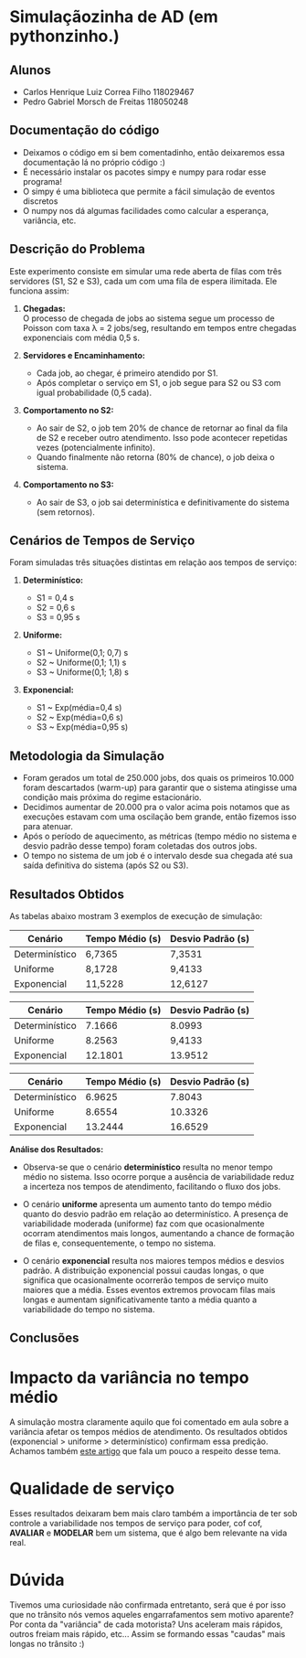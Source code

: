 # Simulaçãozinha de AD (em pythonzinho.)

## Alunos
- Carlos Henrique Luiz Correa Filho 118029467
- Pedro Gabriel Morsch de Freitas 118050248

## Documentação do código
- Deixamos o código em si bem comentadinho, então deixaremos essa documentação lá no próprio código :)
- É necessário instalar os pacotes simpy e numpy para rodar esse programa!
- O simpy é uma biblioteca que permite a fácil simulação de eventos discretos
- O numpy nos dá algumas facilidades como calcular a esperança, variância, etc.

## Descrição do Problema

Este experimento consiste em simular uma rede aberta de filas com três servidores (S1, S2 e S3), cada um com uma fila de espera ilimitada. Ele funciona assim:

1. **Chegadas:**  
   O processo de chegada de jobs ao sistema segue um processo de Poisson com taxa λ = 2 jobs/seg, resultando em tempos entre chegadas exponenciais com média 0,5 s.

2. **Servidores e Encaminhamento:**
   - Cada job, ao chegar, é primeiro atendido por S1.  
   - Após completar o serviço em S1, o job segue para S2 ou S3 com igual probabilidade (0,5 cada).
   
3. **Comportamento no S2:**
   - Ao sair de S2, o job tem 20% de chance de retornar ao final da fila de S2 e receber outro atendimento. Isso pode acontecer repetidas vezes (potencialmente infinito).  
   - Quando finalmente não retorna (80% de chance), o job deixa o sistema.
   
4. **Comportamento no S3:**
   - Ao sair de S3, o job sai determinística e definitivamente do sistema (sem retornos).

## Cenários de Tempos de Serviço

Foram simuladas três situações distintas em relação aos tempos de serviço:

1. **Determinístico:**  
   - S1 = 0,4 s  
   - S2 = 0,6 s  
   - S3 = 0,95 s

2. **Uniforme:**  
   - S1 ~ Uniforme(0,1; 0,7) s  
   - S2 ~ Uniforme(0,1; 1,1) s  
   - S3 ~ Uniforme(0,1; 1,8) s

3. **Exponencial:**  
   - S1 ~ Exp(média=0,4 s)  
   - S2 ~ Exp(média=0,6 s)  
   - S3 ~ Exp(média=0,95 s)

## Metodologia da Simulação

- Foram gerados um total de 250.000 jobs, dos quais os primeiros 10.000 foram descartados (warm-up) para garantir que o sistema atingisse uma condição mais próxima do regime estacionário.
- Decidimos aumentar de 20.000 pra o valor acima pois notamos que as execuções estavam com uma oscilação bem grande, então fizemos isso para atenuar.
- Após o período de aquecimento, as métricas (tempo médio no sistema e desvio padrão desse tempo) foram coletadas dos outros jobs.
- O tempo no sistema de um job é o intervalo desde sua chegada até sua saída definitiva do sistema (após S2 ou S3).

## Resultados Obtidos

As tabelas abaixo mostram 3 exemplos de execução de simulação:

| Cenário       | Tempo Médio (s) | Desvio Padrão (s) |
|---------------|-----------------|-------------------|
| Determinístico| 6,7365          | 7,3531            |
| Uniforme      | 8,1728          | 9,4133            |
| Exponencial   | 11,5228         | 12,6127           |


| Cenário       | Tempo Médio (s) | Desvio Padrão (s) |
|---------------|-----------------|-------------------|
| Determinístico| 7.1666          | 8.0993            |
| Uniforme      | 8.2563          | 9,4133            |
| Exponencial   | 12.1801         | 13.9512           |


| Cenário       | Tempo Médio (s) | Desvio Padrão (s) |
|---------------|-----------------|-------------------|
| Determinístico| 6.9625          | 7.8043            |
| Uniforme      | 8.6554          | 10.3326           |
| Exponencial   | 13.2444         | 16.6529           |

**Análise dos Resultados:**

- Observa-se que o cenário **determinístico** resulta no menor tempo médio no sistema. Isso ocorre porque a ausência de variabilidade reduz a incerteza nos tempos de atendimento, facilitando o fluxo dos jobs.
  
- O cenário **uniforme** apresenta um aumento tanto do tempo médio quanto do desvio padrão em relação ao determinístico. A presença de variabilidade moderada (uniforme) faz com que ocasionalmente ocorram atendimentos mais longos, aumentando a chance de formação de filas e, consequentemente, o tempo no sistema.

- O cenário **exponencial** resulta nos maiores tempos médios e desvios padrão. A distribuição exponencial possui caudas longas, o que significa que ocasionalmente ocorrerão tempos de serviço muito maiores que a média. Esses eventos extremos provocam filas mais longas e aumentam significativamente tanto a média quanto a variabilidade do tempo no sistema.

## Conclusões

# Impacto da variância no tempo médio
A simulação mostra claramente aquilo que foi comentado em aula sobre a variância afetar os tempos médios de atendimento. Os resultados obtidos (exponencial > uniforme > determinístico) confirmam essa predição. Achamos também [este artigo](https://medium.com/luizalabs/a-influencia-da-variabilidade-na-eficiencia-de-fluxo-b8af69e31079) que fala um pouco a respeito desse tema.

# Qualidade de serviço
Esses resultados deixaram bem mais claro também a importância de ter sob controle a variabilidade nos tempos de serviço para poder, cof cof, **AVALIAR** e **MODELAR** bem um sistema, que é algo bem relevante na vida real.

# Dúvida
Tivemos uma curiosidade não confirmada entretanto, será que é por isso que no trânsito nós vemos aqueles engarrafamentos sem motivo aparente? Por conta da "variância" de cada motorista? Uns aceleram mais rápidos, outros freiam mais rápido, etc... Assim se formando essas "caudas" mais longas no trânsito :)


